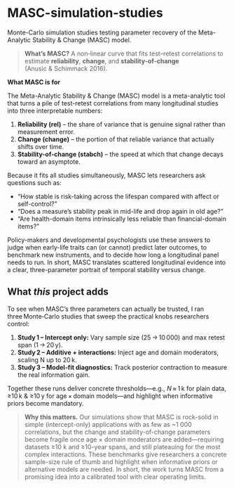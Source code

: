 # MASC-simulation-studies
Monte-Carlo simulation studies testing parameter recovery of the Meta-Analytic Stability &amp; Change (MASC) model.

> **What’s MASC?**  A non‑linear curve that fits test–retest correlations to estimate **reliability**, **change**, and **stability‑of‑change** (Anusic & Schimmack 2016).

**What MASC is for**

The Meta-Analytic Stability & Change (MASC) model is a meta-analytic tool that turns a pile of test-retest correlations from many longitudinal studies into three interpretable numbers:

1. **Reliability (rel)** – the share of variance that is genuine signal rather than measurement error.  
2. **Change (change)** – the portion of that reliable variance that actually shifts over time.  
3. **Stability-of-change (stabch)** – the speed at which that change decays toward an asymptote.

Because it fits all studies simultaneously, MASC lets researchers ask questions such as:

- “How stable is risk-taking across the lifespan compared with affect or self-control?”  
- “Does a measure’s stability peak in mid-life and drop again in old age?”  
- “Are health-domain items intrinsically less reliable than financial-domain items?”

Policy-makers and developmental psychologists use these answers to judge when early-life traits can (or cannot) predict later outcomes, to benchmark new instruments, and to decide how long a longitudinal panel needs to run.  In short, MASC translates scattered longitudinal evidence into a clear, three-parameter portrait of temporal stability versus change.


## **What *this* project adds**

To see when MASC’s three parameters can actually be trusted, I ran three Monte‑Carlo studies that sweep the practical knobs researchers control:  
1. **Study 1 – Intercept only:** Vary sample size (25 → 10 000) and max retest span (1 → 20 y).  
2. **Study 2 – Additive + interactions:** Inject age and domain moderators, scaling N up to 20 k.  
3. **Study 3 – Model‑fit diagnostics:** Track posterior contraction to measure the real information gain.  

Together these runs deliver concrete thresholds—e.g., *N* ≈ 1 k for plain data, ≥10 k & ≥10 y for age × domain models—and highlight when informative priors become mandatory.


> **Why this matters.**
> Our simulations show that MASC is rock-solid in simple (intercept-only) applications with as few as ~1 000 correlations, but the change and stability-of-change parameters become fragile once age × domain moderators are added—requiring datasets ≥10 k and ≥10-year spans, and still plateauing for the most complex interactions. These benchmarks give researchers a concrete sample-size rule of thumb and highlight when informative priors or alternative models are needed. In short, the work turns MASC from a promising idea into a calibrated tool with clear operating limits.
